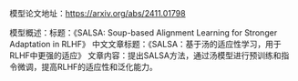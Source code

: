 模型论文地址：https://arxiv.org/abs/2411.01798

模型概述：标题：《SALSA: Soup-based Alignment Learning for Stronger Adaptation in RLHF》
中文文章标题：《SALSA：基于汤的适应性学习，用于RLHF中更强的适应》
文章内容：提出SALSA方法，通过汤模型进行预训练和指令微调，提高RLHF的适应性和泛化能力。
